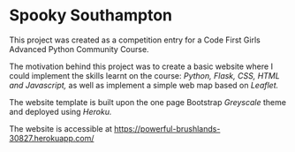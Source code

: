 # Spooky Southampton

This project was created as a competition entry for a Code First Girls Advanced Python Community Course.

The motivation behind this project was to create a basic website where I could implement the skills learnt on the course: *Python, Flask, CSS, HTML and Javascript,* as well as implement a simple web map based on *Leaflet.*

The website template is built upon the one page Bootstrap *Greyscale* theme and deployed using *Heroku.*

The website is accessible at https://powerful-brushlands-30827.herokuapp.com/